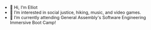 - 👋 Hi, I’m Elliot
- 👀 I’m interested in social justice, hiking, music, and video games.
- 🌱 I’m currently attending General Assembly's Software Engineering Immersive Boot Camp!

<!---
elliotvhill/elliotvhill is a ✨ special ✨ repository because its `README.md` (this file) appears on your GitHub profile.
You can click the Preview link to take a look at your changes.
--->

